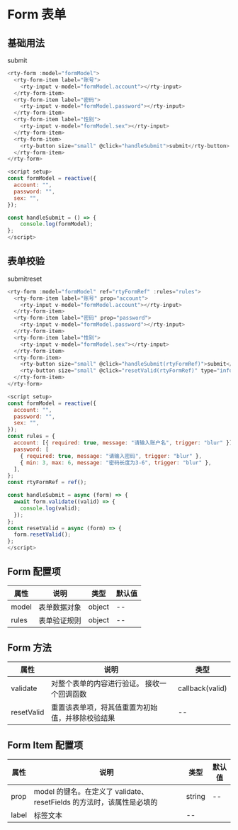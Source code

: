 # Form 表单

## 基础用法

<rty-form :model="formModel2" ref="formtest">
  <rty-form-item label="账号">
    <rty-input v-model="formModel2.account"></rty-input>
  </rty-form-item>
  <rty-form-item label="密码">
    <rty-input v-model="formModel2.password"></rty-input>
  </rty-form-item>
  <rty-form-item label="性别">
    <rty-input v-model="formModel2.sex"></rty-input>
  </rty-form-item>
  <rty-form-item>
    <rty-button size="small" @click="handleNormalSubmit">submit</rty-button>
  </rty-form-item>
</rty-form>

```js
<rty-form :model="formModel">
  <rty-form-item label="账号">
    <rty-input v-model="formModel.account"></rty-input>
  </rty-form-item>
  <rty-form-item label="密码">
    <rty-input v-model="formModel.password"></rty-input>
  </rty-form-item>
  <rty-form-item label="性别">
    <rty-input v-model="formModel.sex"></rty-input>
  </rty-form-item>
  <rty-form-item>
    <rty-button size="small" @click="handleSubmit">submit</rty-button>
  </rty-form-item>
</rty-form>

<script setup>
const formModel = reactive({
  account: "",
  password: "",
  sex: "",
});

const handleSubmit = () => {
    console.log(formModel);
};
</script>
```

## 表单校验

<rty-form :model="formModel" ref="rtyFormRef" :rules="rules">
  <rty-form-item label="账号" prop="account">
    <rty-input v-model="formModel.account"></rty-input>
  </rty-form-item>
  <rty-form-item label="密码" prop="password">
    <rty-input v-model="formModel.password"></rty-input>
  </rty-form-item>
  <rty-form-item label="性别">
    <rty-input v-model="formModel.sex"></rty-input>
  </rty-form-item>
  <rty-form-item>
    <div class="group-list">
      <rty-button size="small" @click="handleSubmit(rtyFormRef)">submit</rty-button>
      <rty-button size="small" @click="resetValid(rtyFormRef)" type="info">reset</rty-button>
    </div>
  </rty-form-item>
</rty-form>

```js
<rty-form :model="formModel" ref="rtyFormRef" :rules="rules">
  <rty-form-item label="账号" prop="account">
    <rty-input v-model="formModel.account"></rty-input>
  </rty-form-item>
  <rty-form-item label="密码" prop="password">
    <rty-input v-model="formModel.password"></rty-input>
  </rty-form-item>
  <rty-form-item label="性别">
    <rty-input v-model="formModel.sex"></rty-input>
  </rty-form-item>
  <rty-form-item>
    <rty-button size="small" @click="handleSubmit(rtyFormRef)">submit</rty-button>
    <rty-button size="small" @click="resetValid(rtyFormRef)" type="info">reset</rty-button>
  </rty-form-item>
</rty-form>

<script setup>
const formModel = reactive({
  account: "",
  password: "",
  sex: "",
});
const rules = {
  account: [{ required: true, message: "请输入账户名", trigger: "blur" }],
  password: [
    { required: true, message: "请输入密码", trigger: "blur" },
    { min: 3, max: 6, message: "密码长度为3-6", trigger: "blur" },
  ],
};
const rtyFormRef = ref();

const handleSubmit = async (form) => {
  await form.validate((valid) => {
    console.log(valid);
  });
};
const resetValid = async (form) => {
  form.resetValid();
};
</script>
```

<script setup>
import {reactive,ref} from 'vue'
import { rtyForm, rtyFormItem, rtyInput, rtyButton } from 'rty-ui-plus'
import 'rty-ui-plus/es/style.css'
import commentComp from '../../vueComponents/comment.vue'

const formModel = reactive({
  account: "",
  password: "",
  sex: "",
});
const formModel2 = reactive({
  account: "",
  password: "",
  sex: "",
});
const rules = {
  account: [{ required: true, message: "请输入账户名", trigger: "blur" }],
  password: [
    { required: true, message: "请输入密码", trigger: "blur" },
    { min: 3, max: 6, message: "密码长度为3-6", trigger: "blur" },
  ],
};
const rtyFormRef = ref();
const formtest = ref();

const handleSubmit = async (form) => {
  await form.validate((valid) => {
    console.log(valid);
  });
};
const resetValid = async (form) => {
  form.resetValid();
};
const handleNormalSubmit = () => {
    console.log(formModel2);
};
</script>

<style lang="scss" scoped>
.group-list {
  display:flex;
  align-items:center;
  .rty-button:first-child {
    margin-right:10px
  }
}
</style>

## Form 配置项

| 属性  | 说明         | 类型   | 默认值 |
| ----- | ------------ | ------ | ------ |
| model | 表单数据对象 | object | --     |
| rules | 表单验证规则 | object | --     |

## Form 方法

| 属性       | 说明                                             | 类型            |
| ---------- | ------------------------------------------------ | --------------- |
| validate   | 对整个表单的内容进行验证。 接收一个回调函数      | callback(valid) |
| resetValid | 重置该表单项，将其值重置为初始值，并移除校验结果 | --              |

## Form Item 配置项

| 属性  | 说明                                                                  | 类型   | 默认值 |
| ----- | --------------------------------------------------------------------- | ------ | ------ |
| prop  | model 的键名。在定义了 validate、resetFields 的方法时，该属性是必填的 | string | --     |
| label | 标签文本                                                              | --     |        |

<commentComp />
